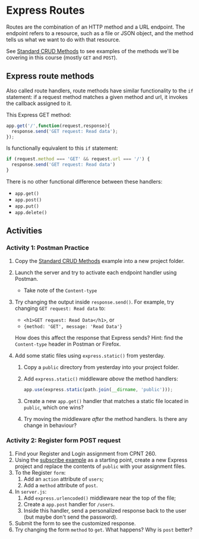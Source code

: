 # Express Routes
Routes are the combination of an HTTP method and a URL endpoint. The endpoint refers to a resource, such as a file or JSON object, and the method tells us what we want to do with that resource.

See [Standard CRUD Methods](crud/server.js) to see examples of the methods we'll be covering in this course (mostly `GET` and `POST`).

## Express route methods
Also called route handlers, route methods have similar functionality to the `if` statement: if a request method matches a given method and url, it invokes the callback assigned to it.

This Express GET method:

```js
app.get('/',function(request,response){
  response.send('GET request: Read data');
});
```

Is functionally equivalent to this `if` statement:

```js
if (request.method === 'GET' && request.url === '/') {
  response.send('GET request: Read data')
}
```

There is no other functional difference between these handlers:
- `app.get()`
- `app.post()`
- `app.put()`
- `app.delete()`

## Activities
### Activity 1: Postman Practice
1. Copy the [Standard CRUD Methods](crud) example into a new project folder.
2. Launch the server and try to activate each endpoint handler using Postman.
    - Take note of the `Content-type`
3. Try changing the output inside `response.send()`. For example, try changing `GET request: Read data` to:
    - `<h1>GET request: Read Data</h1>`, or
    - `{method: 'GET', message: 'Read Data'}`

    How does this affect the response that Express sends? Hint: find the `Content-type` header in Postman or Firefox.
4. Add some static files using `express.static()` from yesterday.
    1. Copy a `public` directory from yesterday into your project folder.
    2. Add `express.static()` middleware _above_ the method handlers:
        
        ```js
        app.use(express.static(path.join(__dirname, 'public')));
        ```

    3. Create a new `app.get()` handler that matches a static file located in `public`, which one wins? 
    4. Try moving the middleware _after_ the method handlers. Is there any change in behaviour?

### Activity 2: Register form POST request 
1. Find your Register and Login assignment from CPNT 260.
2. Using the [subscribe example](post-requests/subscribe) as a starting point, create a new Express project and replace the contents of `public` with your assignment files.
3. To the Register `form`:
    1. Add an `action` attribute of `users`;
    2. Add a `method` attribute of `post`.
4. In `server.js`:
    1. Add `express.urlencoded()` middleware near the top of the file;
    2. Create a `app.post` handler for `/users`.
    3. Inside this handler, send a personalized response back to the user (but maybe don't send the password).
5. Submit the form to see the customized response.
6. Try changing the form `method` to `get`. What happens? Why is `post` better?